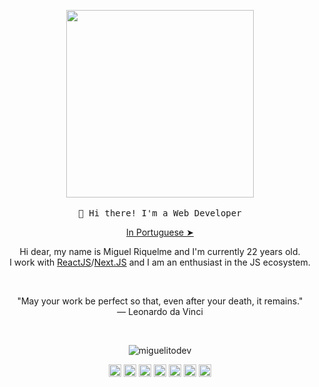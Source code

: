 <!-- HEADER -->
<p align="center">
  <img src="https://media.giphy.com/media/cVrccUf0NC1TQlLiZf/giphy.gif" width="300px">
   <br><br>
  <samp>
    👋 Hi there! I'm a Web Developer
  </samp>
  <p align="center"><a href="./README.pt-br.md">In Portuguese ➤</a></p>
  
</p>

<!-- ABOUT OF ME -->
<p align="center" style="text-align: center;">
Hi dear, my name is Miguel Riquelme and I'm currently 22 years old.<br> I work with <a href="https://pt-br.reactjs.org/">ReactJS</a>/<a href="https://nextjs.org/">Next.JS</a>  and I am an enthusiast in the JS ecosystem.
</p>
<!-- QUOTE -->
<br>
<p align="center">
"May your work be perfect so that, even after your death, it remains."
<br>
― Leonardo da Vinci
</p>
<br>

<!-- SOCIAL MEDIAS -->
<p align="center">
<img src="https://github-readme-stats.vercel.app/api?username=miguelitodev&show_icons=true" alt="miguelitodev"/>
</p>

<p align="center">
<a href="https://codepen.io/miguelitodev" target="blank"><img align="center" src="https://cdn.jsdelivr.net/npm/simple-icons@3.0.1/icons/codepen.svg" alt="miguelitodev" height="20" width="20" /></a>
<a href="https://twitter.com/miguelitodev" target="blank"><img align="center" src="https://cdn.jsdelivr.net/npm/simple-icons@3.0.1/icons/twitter.svg" alt="miguelitodev" height="20" width="20" /></a>
<a href="https://linkedin.com/in/miguelitodev" target="blank"><img align="center" src="https://cdn.jsdelivr.net/npm/simple-icons@3.0.1/icons/linkedin.svg" alt="miguelitodev" height="20" width="20" /></a>
<a href="https://stackoverflow.com/miguelitodev" target="blank"><img align="center" src="https://cdn.jsdelivr.net/npm/simple-icons@3.0.1/icons/stackoverflow.svg" alt="miguelitodev" height="20" width="20" /></a>
<a href="https://codesandbox.com/u/miguelitodev" target="blank"><img align="center" src="https://cdn.jsdelivr.net/npm/simple-icons@3.0.1/icons/codesandbox.svg" alt="miguelitodev" height="20" width="20" /></a>
<a href="https://fb.com/miguelitodev" target="blank"><img align="center" src="https://cdn.jsdelivr.net/npm/simple-icons@3.0.1/icons/facebook.svg" alt="miguelitodev" height="20" width="20" /></a>
<a href="https://instagram.com/miguelitodev" target="blank"><img align="center" src="https://cdn.jsdelivr.net/npm/simple-icons@3.0.1/icons/instagram.svg" alt="miguelitodev" height="20" width="20" /></a>
</p>
